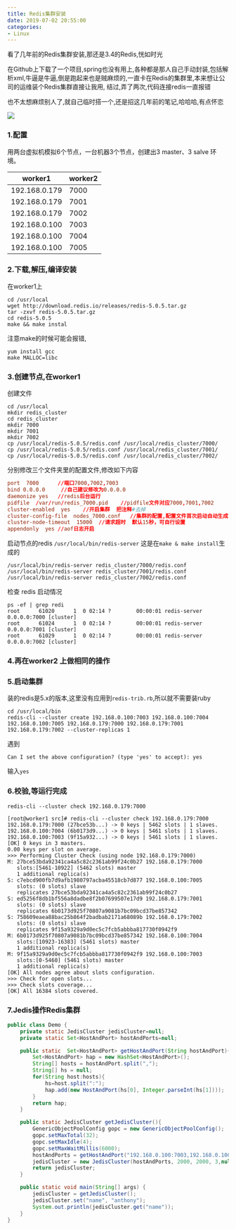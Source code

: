 ```yaml
---
title: Redis集群安装
date: 2019-07-02 20:55:00
categories: 
- Linux
---
```

看了几年前的Redis集群安装,那还是3.4的Redis,恍如时光  

在Github上下载了一个项目,spring也没有用上,各种都是那人自己手动封装,包括解析xml,牛逼是牛逼,倒是跑起来也是贼麻烦的,一直卡在Redis的集群里,本来想让公司的运维装个Redis集群直接让我用, 结过,弄了两次,代码连接redis一直报错

也不太想麻烦别人了,就自己临时搭一个,还是招这几年前的笔记,哈哈哈,有点怀恋

![](https://blog-anthony.s3-ap-northeast-1.amazonaws.com/blog/copy_20201213154313.jpeg)
<!-- more -->

### 1.配置
用两台虚拟机模拟6个节点，一台机器3个节点，创建出3 master、3 salve 环境。

worker1 | worker2
     ---|---
192.168.0.179 | 7000
192.168.0.179 | 7001
192.168.0.179 | 7002
192.168.0.100 | 7003
192.168.0.100 | 7004
192.168.0.100 | 7005

### 2.下载,解压,编译安装
在worker1上
```shell
cd /usr/local
wget http://download.redis.io/releases/redis-5.0.5.tar.gz
tar -zxvf redis-5.0.5.tar.gz
cd redis-5.0.5
make && make instal
```
注意make的时候可能会报错,
```shell
yum install gcc
make MALLOC=libc
```

### 3.创建节点,在worker1
创建文件
```shell
cd /usr/local
mkdir redis_cluster
cd redis_cluster
mkdir 7000
mkdir 7001
mkdir 7002
cp /usr/local/redis-5.0.5/redis.conf /usr/local/redis_cluster/7000/
cp /usr/local/redis-5.0.5/redis.conf /usr/local/redis_cluster/7001/
cp /usr/local/redis-5.0.5/redis.conf /usr/local/redis_cluster/7002/
```

分别修改三个文件夹里的配置文件,修改如下内容
```conf
port  7000      //端口7000,7002,7003       
bind 0.0.0.0     //自己建议修改为0.0.0.0
daemonize yes   //redis后台运行
pidfile  /var/run/redis_7000.pid    //pidfile文件对应7000,7001,7002
cluster-enabled  yes    //开启集群  把注释#去掉
cluster-config-file  nodes_7000.conf   //集群的配置,配置文件首次启动自动生成7000,7001,7002
cluster-node-timeout  15000  //请求超时  默认15秒，可自行设置
appendonly  yes //aof日志开启 
```

启动节点的redis
`/usr/local/bin/redis-server` 这是在`make & make install`生成的
```shell
/usr/local/bin/redis-server redis_cluster/7000/redis.conf
/usr/local/bin/redis-server redis_cluster/7001/redis.conf
/usr/local/bin/redis-server redis_cluster/7002/redis.conf
```

检查 redis 启动情况
```shell
ps -ef | grep redi
root      61020      1  0 02:14 ?        00:00:01 redis-server 0.0.0.0:7000 [cluster]   
root      61024      1  0 02:14 ?        00:00:01 redis-server 0.0.0.0:7001 [cluster]   
root      61029      1  0 02:14 ?        00:00:01 redis-server 0.0.0.0:7002 [cluster]
```
### 4.再在worker2 上做相同的操作

### 5.启动集群
装的redis是5.x的版本,这里没有应用到`redis-trib.rb`,所以就不需要装ruby
```shell
cd /usr/local/bin
redis-cli --cluster create 192.168.0.100:7003 192.168.0.100:7004 192.168.0.100:7005 192.168.0.179:7000 192.168.0.179:7001 192.168.0.179:7002 --cluster-replicas 1
```

遇到
```shell
Can I set the above configuration? (type 'yes' to accept): yes
```
输入`yes`

### 6.校验,等运行完成
`redis-cli --cluster check 192.168.0.179:7000`
```
[root@worker1 src]# redis-cli --cluster check 192.168.0.179:7000
192.168.0.179:7000 (27bce53b...) -> 0 keys | 5462 slots | 1 slaves.
192.168.0.100:7004 (6b0173d9...) -> 0 keys | 5461 slots | 1 slaves.
192.168.0.100:7003 (9f15a932...) -> 0 keys | 5461 slots | 1 slaves.
[OK] 0 keys in 3 masters.
0.00 keys per slot on average.
>>> Performing Cluster Check (using node 192.168.0.179:7000)
M: 27bce53bda92341ca4a5c82c2361ab99f24c0b27 192.168.0.179:7000
   slots:[5461-10922] (5462 slots) master
   1 additional replica(s)
S: c7ebcd900fb7d9afb1980797acba45518cb7d877 192.168.0.100:7005
   slots: (0 slots) slave
   replicates 27bce53bda92341ca4a5c82c2361ab99f24c0b27
S: ed5256f8db1bf556a8dadbe8f2b07699507e17d9 192.168.0.179:7001
   slots: (0 slots) slave
   replicates 6b0173d925f70807a9081b7bc09bcd37be857342
S: 758609eaea88bac25b864f2badbab2171a68089b 192.168.0.179:7002
   slots: (0 slots) slave
   replicates 9f15a9329a9d0ec5c7fcb5abbba817730f0942f9
M: 6b0173d925f70807a9081b7bc09bcd37be857342 192.168.0.100:7004
   slots:[10923-16383] (5461 slots) master
   1 additional replica(s)
M: 9f15a9329a9d0ec5c7fcb5abbba817730f0942f9 192.168.0.100:7003
   slots:[0-5460] (5461 slots) master
   1 additional replica(s)
[OK] All nodes agree about slots configuration.
>>> Check for open slots...
>>> Check slots coverage...
[OK] All 16384 slots covered.
```

### 7.Jedis操作Redis集群
```java
public class Demo {
    private static JedisCluster jedisCluster=null;
    private static Set<HostAndPort> hostAndPorts=null;

    public static  Set<HostAndPort> getHostAndPort(String hostAndPort){
        Set<HostAndPort> hap = new HashSet<HostAndPort>();
        String[] hosts = hostAndPort.split(",");
        String[] hs = null;
        for(String host:hosts){
            hs=host.split(":");
            hap.add(new HostAndPort(hs[0], Integer.parseInt(hs[1])));
        }
        return hap;
    }

    public static JedisCluster getJedisCluster(){
        GenericObjectPoolConfig gopc = new GenericObjectPoolConfig();
        gopc.setMaxTotal(32);
        gopc.setMaxIdle(4);
        gopc.setMaxWaitMillis(6000);
        hostAndPorts = getHostAndPort("192.168.0.100:7003,192.168.0.100:7004,192.168.0.100:7005,192.168.0.179:7000,192.168.0.179:7001,192.168.0.179:7002");
        jedisCluster = new JedisCluster(hostAndPorts, 2000, 2000, 3,null,gopc);
        return jedisCluster;
    }

    public static void main(String[] args) {
        jedisCluster = getJedisCluster();
        jedisCluster.set("name", "anthony");
        System.out.println(jedisCluster.get("name"));
    }
}
```
